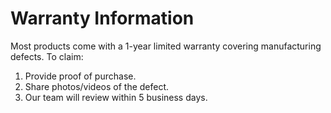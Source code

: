# Warranty Information
Most products come with a 1-year limited warranty covering manufacturing defects.
To claim:
1. Provide proof of purchase.
2. Share photos/videos of the defect.
3. Our team will review within 5 business days.
